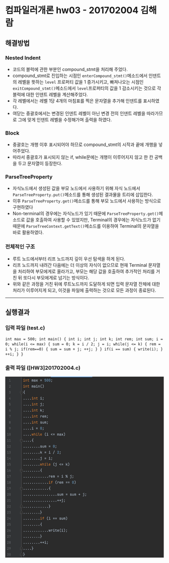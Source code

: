 # 컴파일러개론 hw03 - 201702004 김해람

## 해결방법
### Nested Indent
* 코드의 블럭에 관한 부분인 compound_stmt을 처리해 주었다.
* compound_stmt로 진입하는 시점인 `enterCompound_stmt()`메소드에서 인덴트의 레벨을 뜻하는 `level` 프로퍼티 값을 1 증가시키고, 빠져나오는 시점인 `exitCompound_stmt()`메소드에서 `level`프로퍼티의 값을 1 감소시키는 것으로 각 블럭에 대한 인덴트 레벨을 계산해주었다.
* 각 레벨에서는 레벨 1당 4개의 마침표를 찍은 문자열을 추가해 인덴트를 표시하였다.
* 여닫는 중괄호에서는 변경된 인덴트 레벨이 아닌 변경 전의 인덴트 레벨을 따라가므로 그에 맞게 인덴트 레벨을 수정해가며 출력을 하였다.
### Block
* 중괄호는 개행 이후 표시되어야 하므로 compound_stmt의 시작과 끝에 개행을 넣어주었다.
* 따라서 중괄호가 표시되지 않는 if, while문에는 개행이 이루어지지 않고 한 칸 공백을 두고 문자열이 등장한다.
### ParseTreeProperty
* 자식노드에서 생성된 값을 부모 노드에서 사용하기 위해 자식 노드에서 `ParseTreeProperty.put()`메소드를 통해 생성된 결과물을 트리에 삽입한다.
* 이후 `ParseTreeProperty.get()`메소드를 통해 부모 노드에서 사용하는 방식으로 구현하였다
* Non-terminal의 경우에는 자식노드가 있기 때문에 `ParseTreeProperty.get()`메소드로 값을 호출하여 사용할 수 있었지만, Terminal의 경우에는 자식노드가 없기 때문에 `ParseTreeContext.getText()`메소드를 이용하여 Terminal의 문자열을 바로 활용하였다.
### 전체적인 구조
* 루트 노드에서부터 리프 노드까지 깊이 우선 탐색을 하게 된다.
* 리프 노드까지 내려간 다음에는 더 이상의 자식이 없으므로 현재 Terminal 문자열을 처리하여 부모에게로 올라가고, 부모는 해당 값을 호출하여 추가적인 처리를 거친 뒤 또다시 부모에게로 넘기는 방식이다.
* 위와 같은 과정을 거친 뒤에 루트노드까지 도달하게 되면 입력 문자열 잔체에 대한 처리가 이루어지게 되고, 이것을 파일에 출력하는 것으로 모든 과정이 종료된다.
- - - -
## 실행결과
### 입력 파일 (test.c)
```
int max = 500; int main() { int i; int j; int k; int rem; int sum; i = 0; while(i <= max) { sum = 0; k = i / 2; j = i; while(j <= k) { rem = i % j; if(rem==0) { sum = sum + j; ++j; } } if(i == sum) { write(i); } ++i; } }

```
### 출력 파일 ([HW3]201702004.c)
![](images/1.png)
